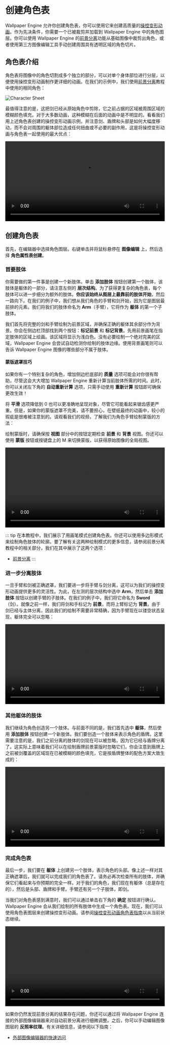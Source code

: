 # 创建角色表

Wallpaper Engine 允许你创建角色表，你可以使用它来创建高质量的[操控变形动画](/wallpaper-engine-docs/scene/puppet-warp/introduction)。作为先决条件，你需要一个已被裁剪并加载到 Wallpaper Engine 中的角色图层。你可以使用 Wallpaper Engine 的[前景分离](/wallpaper-engine-docs/scene/image-preparation/foreground-separation)功能从基础图像中裁剪出角色，或者使用第三方图像编辑工具手动创建周围具有透明区域的角色切片。

## 角色表介绍

角色表将图像中的角色切割成多个独立的部分，可以对单个身体部位进行分层，以便使用操控变形动画制作更详细的动画。在我们的示例中，我们使用[前景分离](/wallpaper-engine-docs/scene/image-preparation/foreground-separation)教程中使用的相同角色：

![Character Sheet](/wallpaper-engine-docs/img/character-sheet-creation/character_sheet_example.png)

最值得注意的是，这把剑已经从原始角色中剪除，它之前占据的区域被周围区域的模糊颜色填充。对于大多数动画，这种模糊在后面的动画中是不明显的。看看我们用上述角色表创建的操控变形动画示例，并注意剑、盾牌和头部是如何大幅度移动，而不会对周围的躯体部位造成任何扭曲或不必要的副作用，这是将操控变形动画与角色表一起使用的最大优点：

<video width="100%" controls autoplay loop>
  <source :src="$withBase('/videos/character_sheet_puppet_warp.mp4')" type="video/mp4">
  Your browser does not support the video tag.
</video>


## 创建角色表

首先，在编辑器中选择角色图层。右键单击并将鼠标悬停在 **图像编辑** 上，然后选择 **角色属性表创建**。

### 首要肢体

你需要做的第一件事是创建一个新肢体。单击 **添加肢体** 按钮创建第一个肢体，该肢体是躯体的一部分，请注意左侧的 **层次结构**。为了获得更复杂的角色表，每个肢体可以进一步细分为额外的肢体。**你应该始终从图层上最靠前的肢体开始**，然后一路向下。在我们的例子中，我们想从我们角色的手臂和剑开始，因为它是图层最前排的元素。我们将我们的肢体命名为 **Arm**（手臂），它将作为 **躯体** 的第一个子肢体。

我们首先将完整的剑和手臂绘制为前景区域，并确保正确的躯体其余部分作为背景。你会在侧边栏顶部找到两个按钮：**标记前景** 和 **标记背景**。先用前景画笔在指定肢体的区域上绘画。该区域将显示为浅白色。没有必要绘制一个绝对完美的区域，Wallpaper Engine 会尝试自动检测你绘制的肢体边缘。使用背景画笔则可以告诉 Wallpaper Engine 图像的哪些部分不属于肢体。

#### 蒙版遮罩技巧

如果你有一个特别复杂的角色，增加侧边栏底部的 **质量** 选项可能会对你很有帮助，尽管这会大大增加 Wallpaper Engine 重新计算当前肢体所需的时间。此时，你可以关闭左下角的 **自动重新计算** 选项，只需手动使用 **重新计算** 按钮即可确保更改生效！

将 **平滑** 选项降低到 0 也可以更准确地呈现对象，尽管它可能看起来锯齿感更严重。但是，如果你的蒙版遮罩不完美，请不要担心，在壁纸最终的动画中，较小的瑕疵是很难被注意到的。请观看我们的视频，了解我们为角色手臂绘制蒙版的方法：

绘制蒙版时，请确保按 **视图** 部分中的按钮定期检查 **前景** 和 **背景** 视图。你还可以使用 **蒙版** 按钮或按键盘上的 M 来切换蒙版，以获得原始图像的全局视图。


<video width="100%" controls>
  <source :src="$withBase('/videos/cs_arm.mp4')" type="video/mp4">
  Your browser does not support the video tag.
</video>

::: tip
在本教程中，我们展示了用画笔模式创建角色表。你还可以使用多边形模式来绘制角色肢体的轮廓。要了解有关这两种绘制模式的更多信息，请参阅前景分离教程中的相关部分，我们在其中展示了这两个选项：

* [前景分离](/wallpaper-engine-docs/scene/image-preparation/foreground-separation)
:::

### 进一步分离肢体

一旦手臂和剑被正确遮罩，我们要进一步将手臂与剑分离，这可以为我们的操控变形动画提供更多的灵活性。为此，在左测的层次结构中选中 **Arm**，然后单击 **添加肢体** 按钮以创建手臂的子肢体。在我们的例子中，我们将它命名为 **Sword**（剑）。就像之前一样，我们将剑和手标记为 **前景**，而将上臂标记为 **背景**。由于剑已经与主体分离，因此我们的绘制不需要非常精确，因为手臂现在以镂空状态呈现，躯体完全可以忽略：

<video width="100%" controls>
  <source :src="$withBase('/videos/cs_sword.mp4')" type="video/mp4">
  Your browser does not support the video tag.
</video>

### 其他躯体的肢体

我们继续为角色创造另一个肢体。与前面不同的是，我们首先选中 **躯体**，然后使用 **添加肢体** 按钮创建一个新肢体。我们要创造一个肢体来表示角色的盾牌。这里需要注意的是，我们之前分离的肢体的剑现在可以被忽略，因为它已经与盾牌分离了。这实际上意味着我们可以在绘制盾牌前景蒙版时忽略它们，你会注意到盾牌上之前被剑覆盖的区域现在已被模糊的颜色填充，它是按盾牌整体的配色方案大致生成的：

<video width="100%" controls>
  <source :src="$withBase('/videos/cs_shield.mp4')" type="video/mp4">
  Your browser does not support the video tag.
</video>

### 完成角色表

最后一步，我们要在 **躯体** 上创建另一个肢体，表示角色的头部。像上述一样对其正确遮罩后，我们就可以完成我们的角色表了。请务必再次检查所有的肢体，并确保它们看起来与你预期的完全一样。对于我们的角色，我们现在有躯体（总是存在的），然后是头部、盾牌和手臂。手臂还有另一个子肢体，即剑。

当我们对角色表感到满意时，我们可以通过单击右下角的 **确定** 按钮进行确认。Wallpaper Engine 会从我们绘制的所有肢体中生成一个角色表。现在，我们可以使用角色表图层来创建操控变形动画。请参阅[操控变形动画角色表指南](/wallpaper-engine-docs/scene/puppet-warp/charactersheet)以从当前状态继续。

<video width="100%" controls>
  <source :src="$withBase('/videos/cs_summary.mp4')" type="video/mp4">
  Your browser does not support the video tag.
</video>

如果你仍然发现前景分离的结果存在问题，你还可以通过将 Wallpaper Engine 连接的外部图像编辑器来对自动前景分离进行细微调整。之后，你可以手动编辑图像图层的 **反照率纹理**。有关详细信息，请参阅以下指南：

* [外部图像编辑器的快速访问](/wallpaper-engine-docs/scene/image-preparation/external-editor)
